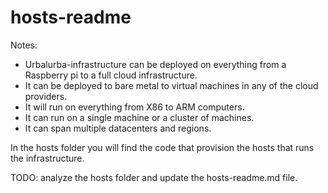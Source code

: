 # hosts-readme

Notes:

- Urbalurba-infrastructure can be deployed on everything from a Raspberry pi to a full cloud infrastructure.
- It can be deployed to bare metal to virtual machines in any of the cloud providers.
- It will run on everything from X86 to ARM computers.
- It can run on a single machine or a cluster of machines.
- It can span multiple datacenters and regions.

In the hosts folder you will find the code that provision the hosts that runs the infrastructure.

TODO: analyze the hosts folder and update the hosts-readme.md file.

